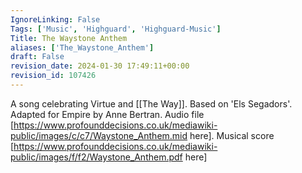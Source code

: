 ```yaml
---
IgnoreLinking: False
Tags: ['Music', 'Highguard', 'Highguard-Music']
Title: The Waystone Anthem
aliases: ['The_Waystone_Anthem']
draft: False
revision_date: 2024-01-30 17:49:11+00:00
revision_id: 107426
---
```


A song celebrating Virtue and [[The Way]].
Based on 'Els Segadors'. Adapted for Empire by Anne Bertran.
Audio file [https://www.profounddecisions.co.uk/mediawiki-public/images/c/c7/Waystone_Anthem.mid here]. Musical score [https://www.profounddecisions.co.uk/mediawiki-public/images/f/f2/Waystone_Anthem.pdf here]